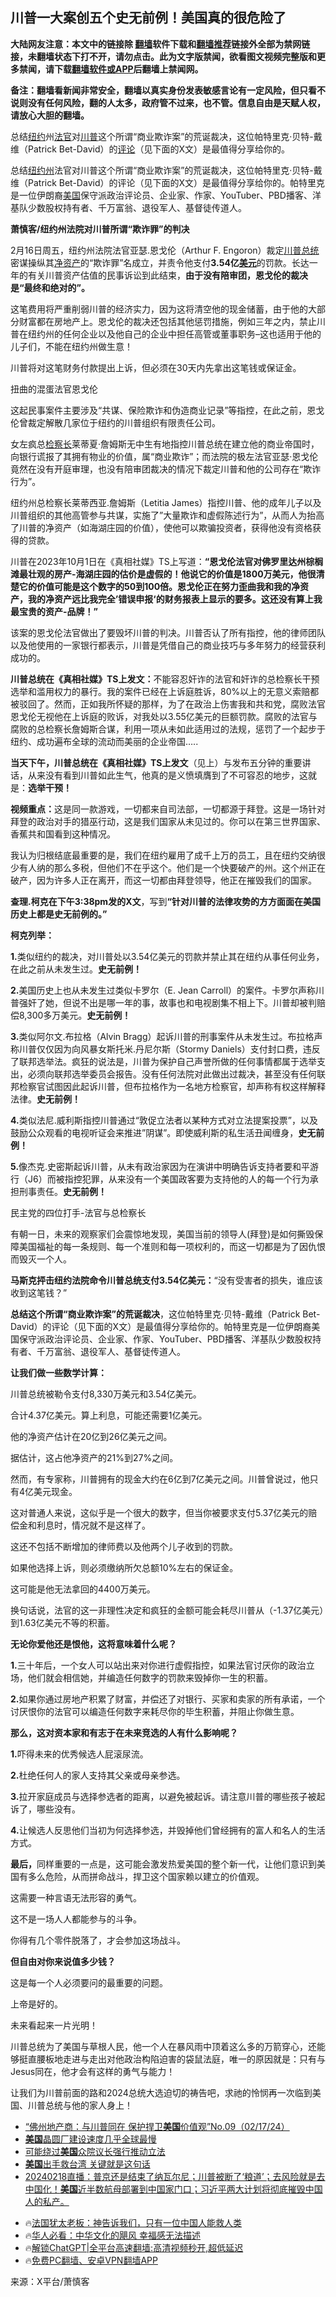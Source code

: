  <!-- 面包屑导航 --> <h2>川普一大案创五个史无前例！美国真的很危险了</h2> <p class="notice"><b>大陆网友注意：本文中的链接除 <a href="https://github.com/bannedbook/fanqiang" >翻墙</a>软件下载和<a href="https://github.com/killgcd/justmysocks/blob/master/README.md">翻墙推荐</a>链接外全部为禁网链接，未翻墙状态下打不开，请勿点击。此为文字版禁闻，欲看图文视频完整版和更多禁闻，请下载<a href="https://github.com/bannedbook/fanqiang">翻墙软件或APP</a>后翻墙上禁闻网。</p><p>备注：翻墙看新闻非常安全，翻墙以真实身份发表敏感言论有一定风险，但只看不说则没有任何风险，翻的人太多，政府管不过来，也不管。信息自由是天赋人权，请放心大胆的翻墙。</b></p>  <div class="entry"> <p id="summary">总结<a href="https://www.bannedbook.org/bnews/tag/%e7%ba%bd%e7%ba%a6/" class="st_tag internal_tag" rel="tag" title="标签 纽约 下的日志">纽约</a>州<a href="https://www.bannedbook.org/bnews/tag/%E6%B3%95%E5%AE%98/" class="st_tag internal_tag" rel="tag" title="标签 法官 下的日志">法官</a>对<a href="https://www.bannedbook.org/bnews/tag/%e5%b7%9d%e6%99%ae/" class="st_tag internal_tag" rel="tag" title="标签 川普 下的日志">川普</a>这个所谓“商业欺诈案”的荒诞裁决，这位帕特里克·贝特-戴维（Patrick Bet-David）的<span class='wp_keywordlink_affiliate'><a href="https://www.bannedbook.org/bnews/comments/" title="新闻评论" target="_blank">评论</a></span>（见下面的X文）是最值得分享给你的。</p> <p id="conimg">总结<a href="https://www.bannedbook.org/bnews/tag/%E7%BA%BD%E7%BA%A6%E5%B7%9E/" class="st_tag internal_tag" rel="tag" title="标签 纽约州 下的日志">纽约州</a>法官对川普这个所谓“商业欺诈案”的荒诞裁决，这位帕特里克·贝特-戴维（Patrick Bet-David）的评论（见下面的X文）是最值得分享给你的。帕特里克是一位伊朗裔<a href="https://www.bannedbook.org/bnews/tag/%e7%be%8e%e5%9b%bd/" class="st_tag internal_tag" rel="tag" title="标签 美国 下的日志">美国</a>保守派政治评论员、企业家、作家、YouTuber、PBD播客、洋基队少数股权持有者、千万富翁、退役军人、基督徒传道人。</p> <p><strong>萧慎客/纽约州法院对川普所谓“欺诈罪”的判决</strong></p> <p>2月16日周五，纽约州法院法官亚瑟.恩戈伦（Arthur F. Engoron）裁定<a href="https://www.bannedbook.org/bnews/tag/%E5%B7%9D%E6%99%AE%E6%80%BB%E7%BB%9F/" class="st_tag internal_tag" rel="tag" title="标签 川普总统 下的日志">川普总统</a>密谋操纵其<a href="https://www.bannedbook.org/bnews/tag/%E5%87%80%E8%B5%84%E4%BA%A7/" class="st_tag internal_tag" rel="tag" title="标签 净资产 下的日志">净资产</a>的“欺诈罪”名成立，并责令他支付<strong>3.54亿<a href="https://www.bannedbook.org/bnews/tag/%e7%be%8e%e5%85%83/" class="st_tag internal_tag" rel="tag" title="标签 美元 下的日志">美元</a></strong>的罚款。长达一年的有关川普资产估值的民事诉讼到此结束，<strong>由于没有陪审团，恩戈伦的裁决是“最终和绝对的”。</strong></p> <p>这笔费用将严重削弱川普的经济实力，因为这将清空他的现金储蓄，由于他的大部分财富都在房地产上。恩戈伦的裁决还包括其他惩罚措施，例如三年之内，禁止川普在纽约州的任何企业以及他自己的企业中担任高管或董事职务&#8211;这也适用于他的儿子们，不能在纽约州做生意！</p> <p>川普将对这笔财务付款提出上诉，但必须在30天内先拿出这笔钱或保证金。</p> <p>扭曲的混蛋法官恩戈伦</p> <p>这起民事案件主要涉及“共谋、保险欺诈和伪造商业记录”等指控，在此之前，恩戈伦曾裁定解散几家位于纽约的川普组织有限责任公司。</p> <p>女左疯总<a href="https://www.bannedbook.org/bnews/tag/%E6%A3%80%E5%AF%9F%E9%95%BF/" class="st_tag internal_tag" rel="tag" title="标签 检察长 下的日志">检察长</a>莱蒂夏·詹姆斯无中生有地指控川普总统在建立他的商业帝国时，向银行谎报了其拥有物业的价值，属“商业欺诈”；而法院的极左法官亚瑟·恩戈伦竟然在没有开庭审理，也没有陪审团裁决的情况下裁定川普和他的公司存在“欺诈行为”。</p> <p>纽约州总检察长莱蒂西亚.詹姆斯（Letitia James）指控川普、他的成年儿子以及川普组织的其他高管参与共谋，实施了&#8221;大量欺诈和虚假陈述行为&#8221;，从而人为抬高了川普的净资产（如海湖庄园的价值），使他可以欺骗投资者，获得他没有资格获得的贷款。</p> <p>川普在2023年10月1日在《真相社媒》TS上写道：<strong>“恩戈伦法官对佛罗里达州棕榈滩最壮观的房产-海湖庄园的估价是虚假的！他说它的价值是1800万美元，他很清楚它的价值可能是这个数字的50到100倍。恩戈伦正在努力歪曲我和我的净资产，我的净资产远比我完全’错误申报‘的财务报表上显示的要多。这还没有算上我最宝贵的资产-品牌！”</strong></p> <p>该案的恩戈伦法官做出了要毁坏川普的判决。川普否认了所有指控，他的律师团队以及他使用的一家银行都表示，川普是凭借自己的商业技巧与多年努力的经营获利成功的。</p> <p><strong>川普总统在《真相社媒》TS上发文：</strong>不能容忍奸诈的法官和奸诈的总检察长干预选举和滥用权力的暴行。我的案件已经在上诉庭胜诉，80%以上的无意义索赔都被驳回了。然而，正如我所怀疑的那样，为了在政治上伤害我和共和党，腐败法官恩戈伦无视他在上诉庭的败诉，对我处以3.55亿美元的巨额罚款。腐败的法官与腐败的总检察长詹姆斯合谋，利用一项从未如此适用过的法规，惩罚了一个起步于纽约、成功遍布全球的流动而美丽的企业帝国&#8230;..</p> <p><strong>当天下午，川普总统在《真相社媒》TS上发文</strong>（见上）与发布五分钟的重要讲话，从来没有看到川普如此生气，他真的是义愤填膺到了不可容忍的地步，这就是：<strong>选举干预！</strong></p> <p><strong>视频重点：</strong>这是同一款游戏，一切都来自司法部，一切都源于拜登。这是一场针对拜登的政治对手的猎巫行动，这是我们国家从未见过的。你可以在第三世界国家、香蕉共和国看到这种情况。</p> <p>我认为归根结底最重要的是，我们在纽约雇用了成千上万的员工，且在纽约交纳很少有人纳的那么多税，但他们不在乎这个。他们是一个快要破产的州。这个州正在破产，因为许多人正在离开，而这一切都由拜登领导，他正在摧毁我们的国家。</p> <p><strong>查理.柯克在下午3:38pm发的X文</strong>，写到<strong>“针对川普的法律攻势的方方面面在美国历史上都是史无前例的。”</strong></p> <p><strong>柯克列举：</strong></p> <p><strong>1.</strong>类似纽约的裁决，对川普处以3.54亿美元的罚款并禁止其在纽约从事任何业务，在此之前从未发生过。<strong>史无前例！</strong></p> <p><strong>2.</strong>美国历史上也从未发生过类似卡罗尔（E. Jean Carroll）的案件。卡罗尔声称川普强奸了她，但说不出是哪一年的事，故事也和电视剧集不相上下。川普却被判赔偿8,300多万美元。<strong>史无前例！</strong></p> <p><strong>3.</strong>类似阿尔文.布拉格（Alvin Bragg）起诉川普的刑事案件从未发生过。布拉格声称川普仅仅因为向风暴女斯托米.丹尼尔斯（Stormy Daniels）支付封口费，违反了联邦选举法。疯狂的说法是，川普为保护自己声誉所做的任何事情都属于选举支出，必须向联邦选举委员会报告。没有任何法院对此做出过裁决，甚至没有任何联邦检察官试图因此起诉川普，但布拉格作为一名地方检察官，却声称有权这样解释法律。<strong>史无前例！</strong></p> <p><strong>4.</strong>类似法尼.威利斯指控川普通过“敦促立法者以某种方式对立法提案投票”，以及鼓励公众观看的电视听证会来推进&#8221;阴谋&#8221;。即使威利斯的私生活丑闻缠身，<strong>史无前例！</strong></p> <p><strong>5.</strong>像杰克.史密斯起诉川普，从未有政治家因为在演讲中明确告诉支持者要和平游行（J6）而被指控犯罪，从来没有一个美国政客要为支持他的人的每一个行为承担刑事责任。<strong>史无前例！</strong></p> <p>民主党的四位打手-法官与总检察长</p> <p>有朝一日，未来的观察家们会震惊地发现，美国当前的领导人(拜登)是如何撕毁保障美国福祉的每一条规则、每一个准则和每一项权利的，而这一切都是为了因仇恨而毁灭一个人。</p> <p><strong>马斯克抨击纽约法院命令川普总统支付3.54亿美元：</strong>&#8220;没有受害者的损失，谁应该收到这笔钱？”</p> <p><strong>总结这个所谓“商业欺诈案”的荒诞裁决</strong>，这位帕特里克·贝特-戴维（Patrick Bet-David）的评论（见下面的X文）是最值得分享给你的。帕特里克是一位伊朗裔美国保守派政治评论员、企业家、作家、YouTuber、PBD播客、洋基队少数股权持有者、千万富翁、退役军人、基督徒传道人。</p> <p><strong>让我们做一些数学计算：</strong></p>  <p>川普总统被勒令支付8,330万美元和3.54亿美元。</p> <p>合计4.37亿美元。算上利息，可能还需要1亿美元。</p> <p>他的净资产估计在20亿到26亿美元之间。</p> <p>据估计，这占他净资产的21%到27%之间。</p> <p>然而，有专家称，川普拥有的现金大约在6亿到7亿美元之间。川普曾说过，他只有4亿美元现金。</p> <p>这对普通人来说，这似乎是一个很大的数字，但当你被要求支付5.37亿美元的赔偿金和利息时，情况就不是这样了。</p> <p>这还不包括不断增加的律师费以及他两个儿子收到的罚款。</p> <p>如果他选择上诉，则必须缴纳所欠总额10%左右的保证金。</p> <p>这可能是他无法拿回的4400万美元。</p> <p>换句话说，法官的这一非理性决定和疯狂的金额可能会耗尽川普从（-1.37亿美元）到1.63亿美元不等的积蓄。</p> <p><strong>无论你爱他还是恨他，这将意味着什么呢？</strong></p> <p><strong>1.</strong>三十年后，一个女人可以站出来对你进行虚假指控，如果法官讨厌你的政治立场，他们就会相信她，并编造任何数字的罚款来毁掉你一生的积蓄。</p> <p><strong>2.</strong>如果你通过房地产积累了财富，并偿还了对银行、买家和卖家的所有承诺，一个讨厌恨你的法官可以编造任何数字来耗尽你的毕生积蓄，并阻止你做生意。</p> <p><strong>那么，这对资本家和有志于在未来竞选的人有什么影响呢？</strong></p>  <p><strong>1.</strong>吓得未来的优秀候选人屁滚尿流。</p> <p><strong>2.</strong>杜绝任何人的家人支持其父亲或母亲参选。</p> <p><strong>3.</strong>拉开家庭成员与选择参选者的距离，以避免被起诉。请注意川普的哪些孩子被起诉了，哪些没有。</p> <p><strong>4.</strong>让候选人反思他们当初为何选择参选，并毁掉他们曾经拥有的富人和名人的生活方式。</p> <p><strong>最后，</strong>同样重要的一点是，这可能会激发热爱美国的整个新一代，让他们意识到美国有多么危险，从而拼命战斗，捍卫这个国家赖以建立的价值观。</p> <p>这需要一种言语无法形容的勇气。</p> <p>这不是一场人人都能参与的斗争。</p> <p>你得有几个零件脱落了，才会参加这场战斗。</p> <p><strong>但自由对你来说值多少钱？</strong></p> <p>这是每一个人必须要问的最重要的问题。</p> <p>上帝是好的。</p> <p>未来看起来一片光明！</p> <p>川普总统为了美国与草根人民，他一个人在暴风雨中顶着这么多的万箭穿心，还能够挺直腰板地走进与走出对他政治构陷迫害的袋鼠法庭，唯一的原因就是：只有与Jesus同在，他才会有这样的勇气与能力！</p> <p>让我们为川普前面的路和2024总统大选迫切的祷告吧，求祂的怜悯再一次临到美国、川普总统与他的家人身上！</p>  <!--<div id="taboola-mid-1"></div>--><ul class='op-related-articles' title='相关阅读'> <li><a href='https://www.bannedbook.org/bnews/sohnews/20240218/2002461.html' target='_blank'>“佛州地产商：与川普同在 保护捍卫<b>美国</b>价值观”No.09（02/17/24）</a></li> <li><a href='https://www.bannedbook.org/bnews/cnnews/20240218/2002452.html' target='_blank'><b>美国</b>晶圆厂建设速度几乎全球最慢</a></li> <li><a href='https://www.bannedbook.org/bnews/cnnews/20240218/2002451.html' target='_blank'>可能绕过<b>美国</b>众院议长强行推动立法</a></li> <li><a href='https://www.bannedbook.org/bnews/cbnews/20240218/2002446.html' target='_blank'><b>美国</b>出手救台湾 关键就是这句话</a></li> <li><a href='https://www.bannedbook.org/bnews/sohnews/20240218/2002443.html' target='_blank'>20240218直播：普京还是结束了纳瓦尔尼；川普被断了‘粮道’；去风险就是去中国化！<b>美国</b>近半数航母部署到中国家门口；习近平两大计划将彻底摧毁中国人的私产。</a></li> </ul> <ul class="texttj"> <li>🔥<a href="https://www.bannedbook.org/bnews/ssgc/20230219/1850782.html" target="_blank">法国犹太老板：神告诉我们，只有一位中国人能救人类</a></li> <li>🔥<a href="https://www.bannedbook.org/bnews/comments/20220220/1694796.html" target="_blank">华人必看：中华文化的飓风 幸福感无法描述</a></li> <li>🔥<a href="https://github.com/bannedbook/fanqiang/wiki/V2ray%E6%9C%BA%E5%9C%BA" target="_blank">解锁ChatGPT|全平台高速翻墙:高清视频秒开,超低延迟</a></li> <li>🔥<a href="https://github.com/bannedbook/fanqiang/wiki/%E7%A6%81%E9%97%BB%E7%BD%91%E5%AE%89%E5%8D%93%E7%BF%BB%E5%A2%99%E6%96%B0%E9%97%BBAPP" target="_blank">免费PC翻墙、安卓VPN翻墙APP</a></li> </ul><p class="src-info">来源：X平台/萧慎客 </p><a name='sharetosocial'></a> <div style="margin-bottom:5px;padding-bottom:5px;clear:both"> <div id="archive-pix-1" class="banner-ads"> <!-- AuctionX Display platform tag START --> <div id="27602x728x90x621x_ADSLOT1" clicktrack="%%CLICK_URL_ESC%%"></div>  <!-- AuctionX Display platform tag END --> </div> <div id="archive-pix-2" class="banner-ads"> <!-- AuctionX Display platform tag START --> <div id="27556x300x250x621x_ADSLOT1" clicktrack="%%CLICK_URL_ESC%%" style="margin:0 auto;text-align:center"></div>  <!-- AuctionX Display platform tag END --> </div> </div>  <div id="archive-pix-1" class="banner-ads"> <!-- AuctionX Display platform tag START --> <div id="27603x728x90x621x_ADSLOT1" clicktrack="%%CLICK_URL_ESC%%"></div>  <!-- AuctionX Display platform tag END --> </div> </div><!--END ENTRY--> 